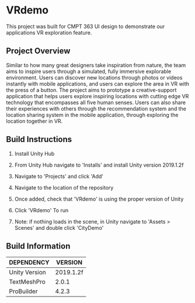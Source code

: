 # VRdemo

This project was built for CMPT 363 UI design to demonstrate our applications VR exploration feature. 

## Project Overview
Similar to how many great designers take inspiration from nature, the team aims to inspire users through a simulated, fully immersive explorable environment. Users can discover new locations through photos or videos instantly with mobile applications, and users can explore the area in VR with the press of a button. The project aims to prototype a creative-support application that helps users explore inspiring locations with cutting edge VR technology that encompasses all five human senses. Users can also share their experiences with others through the recommendation system and the location sharing system in the mobile application, through exploring the location together in VR.

## Build Instructions

1) Install Unity Hub

2) From Unity Hub navigate to 'Installs' and install Unity version 2019.1.2f

3) Navigate to 'Projects' and click 'Add'

4) Navigate to the location of the repository 

5) Once added, check that 'VRdemo' is using the proper version of Unity

6) Click 'VRdemo' To run

7) Note: if nothing loads in the scene, in Unity navigate to 'Assets > Scenes' and double click 'CityDemo'

## Build Information
| DEPENDENCY  |  VERSION |
| ------------- | ------------- |
| Unity Version  | 2019.1.2f |
| TextMeshPro  | 2.0.1 |
| ProBuilder | 4.2.3 |

